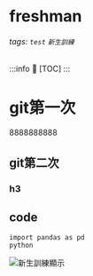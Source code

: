 # freshman
###### tags: `test` `新生訓練`

:::info
:bookmark: 
[TOC]
:::

# git第一次
8888888888
## git第二次
### h3
## code
```python=
import pandas as pd
python
```
![新生訓練顯示](https://i.imgur.com/p8aD4hF.png)


